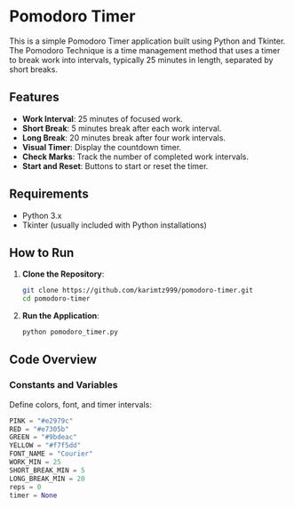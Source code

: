 # Pomodoro Timer

This is a simple Pomodoro Timer application built using Python and Tkinter. The Pomodoro Technique is a time management method that uses a timer to break work into intervals, typically 25 minutes in length, separated by short breaks.

## Features

- **Work Interval**: 25 minutes of focused work.
- **Short Break**: 5 minutes break after each work interval.
- **Long Break**: 20 minutes break after four work intervals.
- **Visual Timer**: Display the countdown timer.
- **Check Marks**: Track the number of completed work intervals.
- **Start and Reset**: Buttons to start or reset the timer.

## Requirements

- Python 3.x
- Tkinter (usually included with Python installations)

## How to Run

1. **Clone the Repository**:
    ```sh
    git clone https://github.com/karimtz999/pomodoro-timer.git
    cd pomodoro-timer
    ```

2. **Run the Application**:
    ```sh
    python pomodoro_timer.py
    ```

## Code Overview

### Constants and Variables

Define colors, font, and timer intervals:
```python
PINK = "#e2979c"
RED = "#e7305b"
GREEN = "#9bdeac"
YELLOW = "#f7f5dd"
FONT_NAME = "Courier"
WORK_MIN = 25
SHORT_BREAK_MIN = 5
LONG_BREAK_MIN = 20
reps = 0
timer = None
